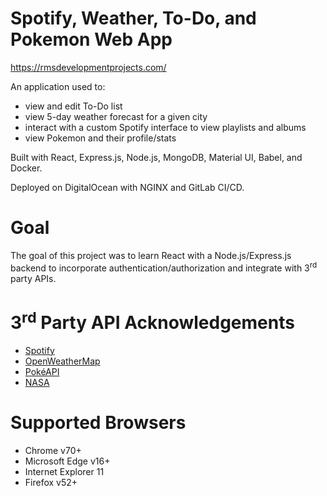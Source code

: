 # Spotify, Weather, To-Do, and Pokemon Web App

https://rmsdevelopmentprojects.com/

An application used to:
- view and edit To-Do list
- view 5-day weather forecast for a given city
- interact with a custom Spotify interface to view playlists and albums
- view Pokemon and their profile/stats

Built with React, Express.js, Node.js, MongoDB, Material UI, Babel, and Docker.

Deployed on DigitalOcean with NGINX and GitLab CI/CD.


# Goal

The goal of this project was to learn React with a Node.js/Express.js backend to incorporate authentication/authorization and integrate with 3<sup>rd</sup> party APIs.


# 3<sup>rd</sup> Party API Acknowledgements

- [Spotify](https://developer.spotify.com/documentation/web-api/)
- [OpenWeatherMap](https://openweathermap.org/)
- [PokéAPI](https://pokeapi.co/)
- [NASA](https://api.nasa.gov/)


# Supported Browsers

- Chrome v70+
- Microsoft Edge v16+
- Internet Explorer 11
- Firefox v52+